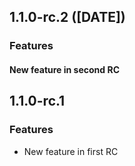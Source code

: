 ## 1.1.0-rc.2 ([DATE])

### Features

#### New feature in second RC

## 1.1.0-rc.1

### Features

- New feature in first RC
